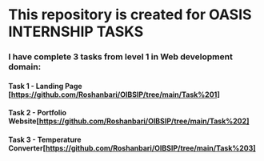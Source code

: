 # This repository is created for OASIS INTERNSHIP TASKS
### I have complete 3 tasks from level 1 in Web development domain:
#### Task 1 - Landing Page [https://github.com/Roshanbari/OIBSIP/tree/main/Task%201]
#### Task 2 - Portfolio Website[https://github.com/Roshanbari/OIBSIP/tree/main/Task%202]
#### Task 3 - Temperature Converter[https://github.com/Roshanbari/OIBSIP/tree/main/Task%203]
